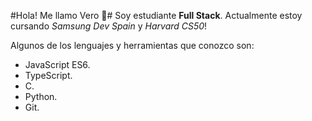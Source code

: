 #Hola! Me llamo Vero 🙂#
Soy estudiante **Full Stack**. Actualmente estoy cursando *Samsung Dev Spain* y *Harvard CS50*!

Algunos de los lenguajes y herramientas que conozco son:
+ JavaScript ES6.
+ TypeScript.
+ C.
+ Python.
+ Git.
